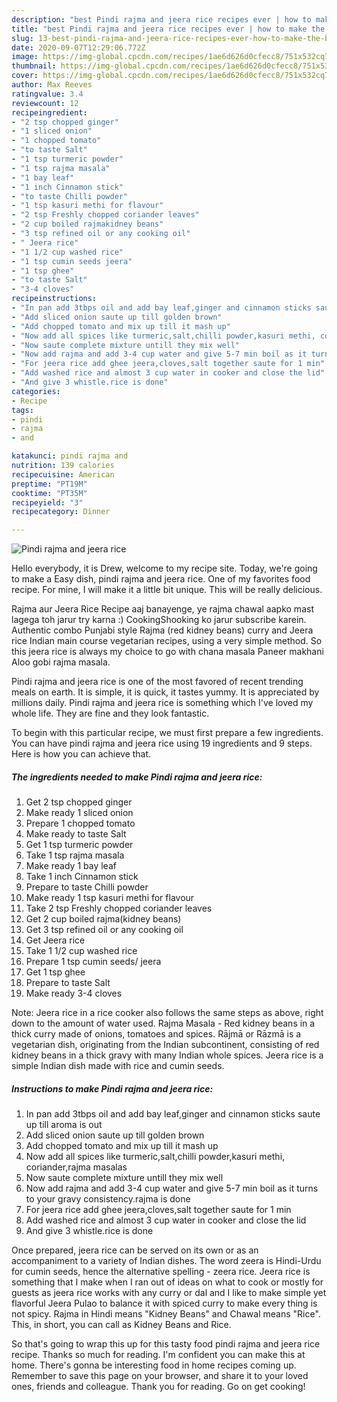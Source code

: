 ```yaml
---
description: "best Pindi rajma and jeera rice recipes ever | how to make the best Pindi rajma and jeera rice"
title: "best Pindi rajma and jeera rice recipes ever | how to make the best Pindi rajma and jeera rice"
slug: 13-best-pindi-rajma-and-jeera-rice-recipes-ever-how-to-make-the-best-pindi-rajma-and-jeera-rice
date: 2020-09-07T12:29:06.772Z
image: https://img-global.cpcdn.com/recipes/1ae6d626d0cfecc8/751x532cq70/pindi-rajma-and-jeera-rice-recipe-main-photo.jpg
thumbnail: https://img-global.cpcdn.com/recipes/1ae6d626d0cfecc8/751x532cq70/pindi-rajma-and-jeera-rice-recipe-main-photo.jpg
cover: https://img-global.cpcdn.com/recipes/1ae6d626d0cfecc8/751x532cq70/pindi-rajma-and-jeera-rice-recipe-main-photo.jpg
author: Max Reeves
ratingvalue: 3.4
reviewcount: 12
recipeingredient:
- "2 tsp chopped ginger"
- "1 sliced onion"
- "1 chopped tomato"
- "to taste Salt"
- "1 tsp turmeric powder"
- "1 tsp rajma masala"
- "1 bay leaf"
- "1 inch Cinnamon stick"
- "to taste Chilli powder"
- "1 tsp kasuri methi for flavour"
- "2 tsp Freshly chopped coriander leaves"
- "2 cup boiled rajmakidney beans"
- "3 tsp refined oil or any cooking oil"
- " Jeera rice"
- "1 1/2 cup washed rice"
- "1 tsp cumin seeds jeera"
- "1 tsp ghee"
- "to taste Salt"
- "3-4 cloves"
recipeinstructions:
- "In pan add 3tbps oil and add bay leaf,ginger and cinnamon sticks saute up till aroma is out"
- "Add sliced onion saute up till golden brown"
- "Add chopped tomato and mix up till it mash up"
- "Now add all spices like turmeric,salt,chilli powder,kasuri methi, coriander,rajma masalas"
- "Now saute complete mixture untill they mix well"
- "Now add rajma and add 3-4 cup water and give 5-7 min boil as it turns to your gravy consistency.rajma is done"
- "For jeera rice add ghee jeera,cloves,salt together saute for 1 min"
- "Add washed rice and almost 3 cup water in cooker and close the lid"
- "And give 3 whistle.rice is done"
categories:
- Recipe
tags:
- pindi
- rajma
- and

katakunci: pindi rajma and 
nutrition: 139 calories
recipecuisine: American
preptime: "PT19M"
cooktime: "PT35M"
recipeyield: "3"
recipecategory: Dinner

---
```



![Pindi rajma and jeera rice](https://img-global.cpcdn.com/recipes/1ae6d626d0cfecc8/751x532cq70/pindi-rajma-and-jeera-rice-recipe-main-photo.jpg)

Hello everybody, it is Drew, welcome to my recipe site. Today, we're going to make a Easy dish, pindi rajma and jeera rice. One of my favorites food recipe. For mine, I will make it a little bit unique. This will be really delicious.

Rajma aur Jeera Rice Recipe aaj banayenge, ye rajma chawal aapko mast lagega toh jarur try karna :) CookingShooking ko jarur subscribe karein. Authentic combo Punjabi style Rajma (red kidney beans) curry and Jeera rice Indian main course vegetarian recipes, using a very simple method. So this jeera rice is always my choice to go with chana masala Paneer makhani Aloo gobi rajma masala.

Pindi rajma and jeera rice is one of the most favored of recent trending meals on earth. It is simple, it is quick, it tastes yummy. It is appreciated by millions daily. Pindi rajma and jeera rice is something which I've loved my whole life. They are fine and they look fantastic.


To begin with this particular recipe, we must first prepare a few ingredients. You can have pindi rajma and jeera rice using 19 ingredients and 9 steps. Here is how you can achieve that.

<!--inarticleads1-->

##### The ingredients needed to make Pindi rajma and jeera rice:

1. Get 2 tsp chopped ginger
1. Make ready 1 sliced onion
1. Prepare 1 chopped tomato
1. Make ready to taste Salt
1. Get 1 tsp turmeric powder
1. Take 1 tsp rajma masala
1. Make ready 1 bay leaf
1. Take 1 inch Cinnamon stick
1. Prepare to taste Chilli powder
1. Make ready 1 tsp kasuri methi for flavour
1. Take 2 tsp Freshly chopped coriander leaves
1. Get 2 cup boiled rajma(kidney beans)
1. Get 3 tsp refined oil or any cooking oil
1. Get  Jeera rice
1. Take 1 1/2 cup washed rice
1. Prepare 1 tsp cumin seeds/ jeera
1. Get 1 tsp ghee
1. Prepare to taste Salt
1. Make ready 3-4 cloves


Note: Jeera rice in a rice cooker also follows the same steps as above, right down to the amount of water used. Rajma Masala - Red kidney beans in a thick curry made of onions, tomatoes and spices. Rājmā or Rāzmā is a vegetarian dish, originating from the Indian subcontinent, consisting of red kidney beans in a thick gravy with many Indian whole spices. Jeera rice is a simple Indian dish made with rice and cumin seeds. 

<!--inarticleads2-->

##### Instructions to make Pindi rajma and jeera rice:

1. In pan add 3tbps oil and add bay leaf,ginger and cinnamon sticks saute up till aroma is out
1. Add sliced onion saute up till golden brown
1. Add chopped tomato and mix up till it mash up
1. Now add all spices like turmeric,salt,chilli powder,kasuri methi, coriander,rajma masalas
1. Now saute complete mixture untill they mix well
1. Now add rajma and add 3-4 cup water and give 5-7 min boil as it turns to your gravy consistency.rajma is done
1. For jeera rice add ghee jeera,cloves,salt together saute for 1 min
1. Add washed rice and almost 3 cup water in cooker and close the lid
1. And give 3 whistle.rice is done


Once prepared, jeera rice can be served on its own or as an accompaniment to a variety of Indian dishes. The word zeera is Hindi-Urdu for cumin seeds, hence the alternative spelling - zeera rice. Jeera rice is something that I make when I ran out of ideas on what to cook or mostly for guests as jeera rice works with any curry or dal and I like to make simple yet flavorful Jeera Pulao to balance it with spiced curry to make every thing is not spicy. Rajma in Hindi means &#34;Kidney Beans&#34; and Chawal means &#34;Rice&#34;. This, in short, you can call as Kidney Beans and Rice. 

So that's going to wrap this up for this tasty food pindi rajma and jeera rice recipe. Thanks so much for reading. I'm confident you can make this at home. There's gonna be interesting food in home recipes coming up. Remember to save this page on your browser, and share it to your loved ones, friends and colleague. Thank you for reading. Go on get cooking!
